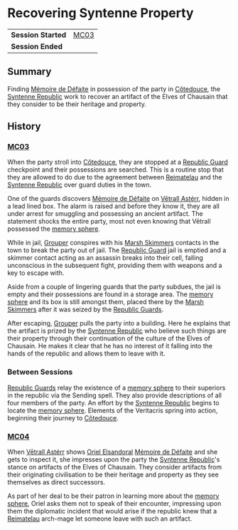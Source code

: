# Recovering Syntenne Property

|||
| --- | --- |
| **Session Started** | [MC03](../sessions/MC03.md) | storyline.2
| **Session Ended** | |

## Summary

Finding [Mémoire de Défaite](../items/echneshment/memory-spheres/memoire-de-defaite.md) in possession of the party in [Côtedouce](../places/settlements/towns/cotedouce.md), the [Syntenne Republic](../civilisations/syntenne-republic/syntenne-republic.md) work to recover an artifact of the Elves of Chausain that they consider to be their heritage and property.

## History

### [MC03](../sessions/MC03.md)

When the party stroll into [Côtedouce](../places/settlements/towns/cotedouce.md), they are stopped at a [Republic Guard](../organisations/guards/republic-guard.md) checkpoint and their possessions are searched. This is a routine stop that they are allowed to do due to the agreement between [Reimatelau](../civilisations/nilsavnic-alliance/states/reimatelau.md) and the [Syntenne Republic](../civilisations/syntenne-republic/syntenne-republic.md) over guard duties in the town.

One of the guards discovers [Mémoire de Défaite](../items/echneshment/memory-spheres/memoire-de-defaite.md) on [Vētrall Astérr](../characters/vetrall-asterr.md), hidden in a lead lined box. The alarm is raised and before they know it, they are all under arrest for smuggling and possessing an ancient artifact. The statement shocks the entire party, most not even knowing that Vētrall possessed the [memory sphere](../items/echneshment/memory-spheres/memory-sphere.md).

While in jail, [Grouper](../characters/grouper.md) conspires with his [Marsh Skimmers](../organisations/criminals/marsh-skimmers.md) contacts in the town to break the party out of jail. The [Republic Guard](../organisations/guards/republic-guard.md) jail is emptied and a skimmer contact acting as an assassin breaks into their cell, falling unconscious in the subsequent fight, providing them with weapons and a key to escape with.

Aside from a couple of lingering guards that the party subdues, the jail is empty and their possessions are found in a storage area. The [memory sphere](../items/echneshment/memory-spheres/memory-sphere.md) and its box is still amongst them, placed there by the [Marsh Skimmers](../organisations/criminals/marsh-skimmers.md) after it was seized by the [Republic Guards](../organisations/guards/republic-guard.md).

After escaping, [Grouper](../characters/grouper.md) pulls the party into a building. Here he explains that the artifact is prized by the [Syntenne Republic](../civilisations/syntenne-republic/syntenne-republic.md) who believe such things are their property through their continuation of the culture of the Elves of Chausain. He makes it clear that he has no interest of it falling into the hands of the republic and allows them to leave with it.

### Between Sessions

[Republic Guards](../organisations/guards/republic-guard.md) relay the existence of a [memory sphere](../items/echneshment/memory-spheres/memory-sphere.md) to their superiors in the republic via the Sending spell. They also provide descriptions of all four members of the party. An effort by the [Syntenne Republic](../civilisations/syntenne-republic/syntenne-republic.md) begins to locate the [memory sphere](../items/echneshment/memory-spheres/memory-sphere.md). Elements of the Veritacris spring into action, beginning their journey to [Côtedouce](../places/settlements/towns/cotedouce.md).

### [MC04](../sessions/MC04.md)

When [Vētrall Astérr](../characters/vetrall-asterr.md) shows [Oriel Elsandoral](../characters/oriel-elsandoral.md) [Mémoire de Défaite](../items/echneshment/memory-spheres/memoire-de-defaite.md) and she gets to inspect it, she impresses upon the party the [Syntenne Republic](../civilisations/syntenne-republic/syntenne-republic.md)'s stance on artifacts of the Elves of Chausain. They consider artifacts from their originating civilisation to be their heritage and property as they see themselves as direct successors.

As part of her deal to be their patron in learning more about the [memory sphere](../items/echneshment/memory-spheres/memory-sphere.md), Oriel asks them not to speak of their encounter, impressing upon them the diplomatic incident that would arise if the republic knew that a [Reimatelau](../civilisations/nilsavnic-alliance/states/reimatelau.md) arch-mage let someone leave with such an artifact.
